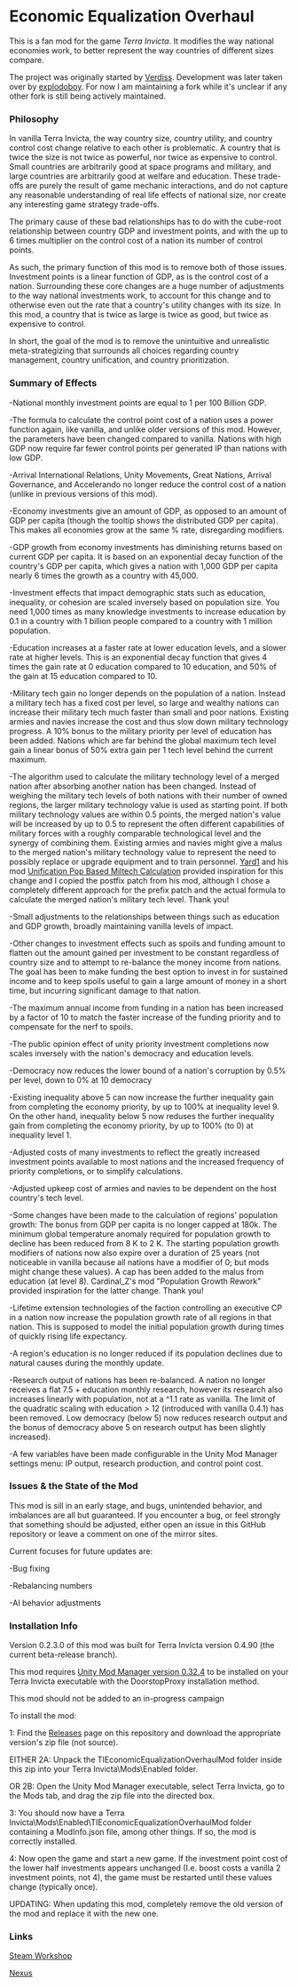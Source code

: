 # Economic Equalization Overhaul
This is a fan mod for the game *Terra Invicta*. It modifies the way national economies work, to better represent the way countries of different sizes compare.

The project was originally started by [Verdiss](https://github.com/Verdiss/TI-Economic-Equalization-Overhaul). Development was later taken over by [explodoboy](https://github.com/explodoboy/Economic-Equalization-Overhaul). For now I am maintaining a fork while it's unclear if any other fork is still being actively maintained.


### Philosophy
In vanilla Terra Invicta, the way country size, country utility, and country control cost change relative to each other is problematic. A country that is twice the size is not twice as powerful, nor twice as expensive to control. Small countries are arbitrarily good at space programs and military, and large countries are arbitrarily good at welfare and education. These trade-offs are purely the result of game mechanic interactions, and do not capture any reasonable understanding of real life effects of national size, nor create any interesting game strategy trade-offs.

The primary cause of these bad relationships has to do with the cube-root relationship between country GDP and investment points, and with the up to 6 times multiplier on the control cost of a nation its number of control points.

As such, the primary function of this mod is to remove both of those issues. Investment points is a linear function of GDP, as is the control cost of a nation. Surrounding these core changes are a huge number of adjustments to the way national investments work, to account for this change and to otherwise even out the rate that a country's utility changes with its size. In this mod, a country that is twice as large is twice as good, but twice as expensive to control.

In short, the goal of the mod is to remove the unintuitive and unrealistic meta-strategizing that surrounds all choices regarding country management, country unification, and country prioritization.


### Summary of Effects
-National monthly investment points are equal to 1 per 100 Billion GDP.

-The formula to calculate the control point cost of a nation uses a power function again, like vanilla, and unlike older versions of this mod. However, the parameters have been changed compared to vanilla. Nations with high GDP now require far fewer control points per generated IP than nations with low GDP.

-Arrival International Relations, Unity Movements, Great Nations, Arrival Governance, and Accelerando no longer reduce the control cost of a nation (unlike in previous versions of this mod).

-Economy investments give an amount of GDP, as opposed to an amount of GDP per capita (though the tooltip shows the distributed GDP per capita). This makes all economies grow at the same % rate, disregarding modifiers.

-GDP growth from economy investments has diminishing returns based on current GDP per capita. It is based on an exponential decay function of the country's GDP per capita, which gives a nation with 1,000 GDP per capita nearly 6 times the growth as a country with 45,000.

-Investment effects that impact demographic stats such as education, inequality, or cohesion are scaled inversely based on population size. You need 1,000 times as many knowledge investments to increase education by 0.1 in a country with 1 billion people compared to a country with 1 million population.

-Education increases at a faster rate at lower education levels, and a slower rate at higher levels. This is an exponential decay function that gives 4 times the gain rate at 0 education compared to 10 education, and 50% of the gain at 15 education compared to 10.

-Military tech gain no longer depends on the population of a nation. Instead a military tech has a fixed cost per level, so large and wealthy nations can increase their military tech much faster than small and poor nations. Existing armies and navies increase the cost and thus slow down military technology progress. A 10% bonus to the military priority per level of education has been added. Nations which are far behind the global maximum tech level gain a linear bonus of 50% extra gain per 1 tech level behind the current maximum.

-The algorithm used to calculate the military technology level of a merged nation after absorbing another nation has been changed. Instead of weighing the military tech levels of both nations with their number of owned regions, the larger military technology value is used as starting point. If both military technology values are within 0.5 points, the merged nation's value will be increased by up to 0.5 to represent the often different capabilities of military forces with a roughly comparable technological level and the synergy of combining them. Existing armies and navies might give a malus to the merged nation's military technology value to represent the need to possibly replace or upgrade equipment and to train personnel. [Yard1](https://github.com/Yard1) and his mod [Unification Pop Based Miltech Calculation](https://github.com/Yard1/TerraInvicta-PopBasedMiltechCalculation) provided inspiration for this change and I copied the postfix patch from his mod, although I chose a completely different approach for the prefix patch and the actual formula to calculate the merged nation's military tech level. Thank you!

-Small adjustments to the relationships between things such as education and GDP growth, broadly maintaining vanilla levels of impact.

-Other changes to investment effects such as spoils and funding amount to flatten out the amount gained per investment to be constant regardless of country size and to attempt to re-balance the money income from nations. The goal has been to make funding the best option to invest in for sustained income and to keep spoils useful to gain a large amount of money in a short time, but incurring significant damage to that nation.

-The maximum annual income from funding in a nation has been increased by a factor of 10 to match the faster increase of the funding priority and to compensate for the nerf to spoils.

-The public opinion effect of unity priority investment completions now scales inversely with the nation's democracy and education levels.

-Democracy now reduces the lower bound of a nation's corruption by 0.5% per level, down to 0% at 10 democracy

-Existing inequality above 5 can now increase the further inequality gain from completing the economy priority, by up to 100% at inequality level 9. On the other hand, inequality below 5 now reduses the further inequality gain from completing the economy priority, by up to 100% (to 0) at inequality level 1.

-Adjusted costs of many investments to reflect the greatly increased investment points available to most nations and the increased frequency of priority completions, or to simplify calculations.

-Adjusted upkeep cost of armies and navies to be dependent on the host country's tech level.

-Some changes have been made to the calculation of regions' population growth: The bonus from GDP per capita is no longer capped at 180k. The minimum global temperature anomaly required for population growth to decline has been reduced from 8 K to 2 K. The starting population growth modifiers of nations now also expire over a duration of 25 years (not noticeable in vanilla because all nations have a modifier of 0; but mods might change these values). A cap has been added to the malus from education (at level 8). Cardinal_Z's mod "Population Growth Rework" provided inspiration for the latter change. Thank you!

-Lifetime extension technologies of the faction controlling an executive CP in a nation now increase the population growth rate of all regions in that nation. This is supposed to model the initial population growth during times of quickly rising life expectancy.

-A region's education is no longer reduced if its population declines due to natural causes during the monthly update.

-Research output of nations has been re-balanced. A nation no longer receives a flat 7.5 + education monthly research, however its research also increases linearly with population, not at a ^1.1 rate as vanilla. The limit of the quadratic scaling with education > 12 (introduced with vanilla 0.4.1) has been removed. Low democracy (below 5) now reduces research output and the bonus of democracy above 5 on research output has been slightly increased).

-A few variables have been made configurable in the Unity Mod Manager settings menu: IP output, research production, and control point cost.


### Issues & the State of the Mod
This mod is sill in an early stage, and bugs, unintended behavior, and imbalances are all but guaranteed. If you encounter a bug, or feel strongly that something should be adjusted, either open an issue in this GitHub repository or leave a comment on one of the mirror sites.

Current focuses for future updates are:

-Bug fixing

-Rebalancing numbers

-AI behavior adjustments


### Installation Info
Version 0.2.3.0 of this mod was built for Terra Invicta version 0.4.90 (the current beta-release branch).

This mod requires [Unity Mod Manager version 0.32.4](https://www.nexusmods.com/site/mods/21/?tab=description) to be installed on your Terra Invicta executable with the DoorstopProxy installation method.

This mod should not be added to an in-progress campaign

To install the mod:

1: Find the [Releases](https://github.com/sayez10/ti-economic-equalization-overhaul-mod) page on this repository and download the appropriate version's zip file (not source).

EITHER 2A: Unpack the TIEconomicEqualizationOverhaulMod folder inside this zip into your Terra Invicta\Mods\Enabled folder.

OR 2B: Open the Unity Mod Manager executable, select Terra Invicta, go to the Mods tab, and drag the zip file into the directed box.

3: You should now have a Terra Invicta\Mods\Enabled\TIEconomicEqualizationOverhaulMod folder containing a ModInfo.json file, among other things. If so, the mod is correctly installed.

4: Now open the game and start a new game. If the investment point cost of the lower half investments appears unchanged (I.e. boost costs a vanilla 2 investment points, not 4), the game must be restarted until these values change (typically once).

UPDATING: When updating this mod, completely remove the old version of the mod and replace it with the new one.


### Links
[Steam Workshop](https://steamcommunity.com/sharedfiles/filedetails/?id=xxxxxxxxxx)

[Nexus](https://www.nexusmods.com/terrainvicta/mods/xxxxxxxxxx)
